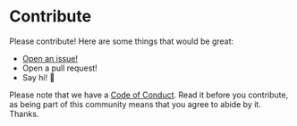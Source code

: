 # Contribute

Please contribute! Here are some things that would be great:

- [Open an issue!](https://github.com/ThalusA/orbit-db-kastore/issues/new)
- Open a pull request!
- Say hi! :wave:

Please note that we have a [Code of Conduct](CODE_OF_CONDUCT.md). Read it before you contribute, as being part of this community means that you agree to abide by it. Thanks.
